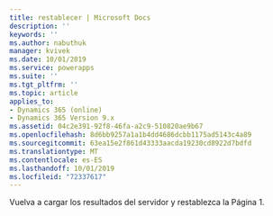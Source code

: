 ```yaml
---
title: restablecer | Microsoft Docs
description: ''
keywords: ''
ms.author: nabuthuk
manager: kvivek
ms.date: 10/01/2019
ms.service: powerapps
ms.suite: ''
ms.tgt_pltfrm: ''
ms.topic: article
applies_to:
- Dynamics 365 (online)
- Dynamics 365 Version 9.x
ms.assetid: 04c2e391-92f8-46fa-a2c9-510820ae9b67
ms.openlocfilehash: 8d6bb9257a1a1b4dd4686dcbb1175ad5143c4a89
ms.sourcegitcommit: 63ea15e2f861d43333aacda19230cd8922d7bdfd
ms.translationtype: MT
ms.contentlocale: es-ES
ms.lasthandoff: 10/01/2019
ms.locfileid: "72337617"
---
```

 Vuelva a cargar los resultados del servidor y restablezca la Página 1.
